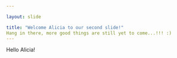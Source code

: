 ```yaml
---

layout: slide

title: "Welcome Alicia to our second slide!"
Hang in there, more good things are still yet to come...!!! :)
---
```


Hello Alicia!
